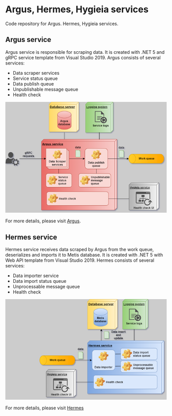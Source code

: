 # Argus, Hermes, Hygieia services
Code repository for Argus. Hermes, Hygieia services.

## Argus service
Argus service is responsible for scraping data. It is created with .NET 5 and gRPC service template from Visual Studio 2019. Argus consists of several services:
* Data scraper services
* Service status queue
* Data publish queue
* Unpublishable message queue
* Health check

![argus structure](https://github.com/weizhi-luo/stocks/blob/main/doc/images/argus.png)

For more details, please visit [Argus](https://github.com/weizhi-luo/stocks/tree/main/src/Argus).

## Hermes service
Hermes service receives data scraped by Argus from the work queue, deserializes and imports it to Metis database. It is created with .NET 5 with Web API template from Visual Studio 2019. Hermes consists of several services:
* Data importer service
* Data import status queue
* Unprocessable message queue
* Health check

![hermes_structure](https://github.com/weizhi-luo/stocks/blob/main/doc/images/hermes.png)

For more details, please visit [Hermes](https://github.com/weizhi-luo/stocks/tree/main/src/Hermes)
